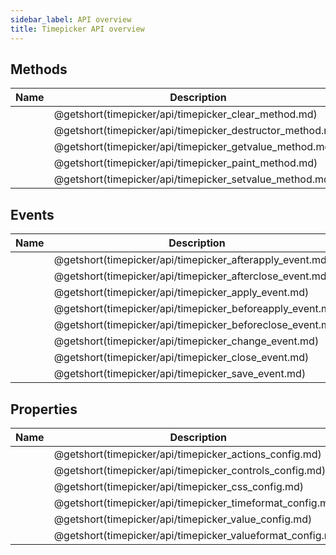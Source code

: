 ```yaml
---
sidebar_label: API overview
title: Timepicker API overview
---
```


## Methods

| Name                                               | Description                                               |
| -------------------------------------------------- | --------------------------------------------------------- |
| [](timepicker/api/timepicker_clear_method.md)      | @getshort(timepicker/api/timepicker_clear_method.md)      |
| [](timepicker/api/timepicker_destructor_method.md) | @getshort(timepicker/api/timepicker_destructor_method.md) |
| [](timepicker/api/timepicker_getvalue_method.md)   | @getshort(timepicker/api/timepicker_getvalue_method.md)   |
| [](timepicker/api/timepicker_paint_method.md)      | @getshort(timepicker/api/timepicker_paint_method.md)      |
| [](timepicker/api/timepicker_setvalue_method.md)   | @getshort(timepicker/api/timepicker_setvalue_method.md)   |

## Events

| Name                                                  | Description                                               |
| ----------------------------------------------------- | --------------------------------------------------------- |
| [](timepicker/api/timepicker_afterapply_event.md)     | @getshort(timepicker/api/timepicker_afterapply_event.md)  |
| [](timepicker/api/timepicker_afterclose_event.md)     | @getshort(timepicker/api/timepicker_afterclose_event.md)  |
| [](timepicker/api/timepicker_apply_event.md)          | @getshort(timepicker/api/timepicker_apply_event.md)       |
| [](timepicker/api/timepicker_beforeapply_event.md)    | @getshort(timepicker/api/timepicker_beforeapply_event.md) |
| [](timepicker/api/timepicker_beforeclose_event.md)    | @getshort(timepicker/api/timepicker_beforeclose_event.md) |
| [](timepicker/api/timepicker_change_event.md)         | @getshort(timepicker/api/timepicker_change_event.md)      |
| [](timepicker/api/timepicker_close_event.md)          | @getshort(timepicker/api/timepicker_close_event.md)       |
| [](timepicker/api/timepicker_save_event.md)           | @getshort(timepicker/api/timepicker_save_event.md)        |

## Properties

| Name                                                | Description                                                |
| --------------------------------------------------- | ---------------------------------------------------------- |
| [](timepicker/api/timepicker_actions_config.md)     | @getshort(timepicker/api/timepicker_actions_config.md)     |
| [](timepicker/api/timepicker_controls_config.md)    | @getshort(timepicker/api/timepicker_controls_config.md)    |
| [](timepicker/api/timepicker_css_config.md)         | @getshort(timepicker/api/timepicker_css_config.md)         |
| [](timepicker/api/timepicker_timeformat_config.md)  | @getshort(timepicker/api/timepicker_timeformat_config.md)  |
| [](timepicker/api/timepicker_value_config.md)       | @getshort(timepicker/api/timepicker_value_config.md)       |
| [](timepicker/api/timepicker_valueformat_config.md) | @getshort(timepicker/api/timepicker_valueformat_config.md) |
